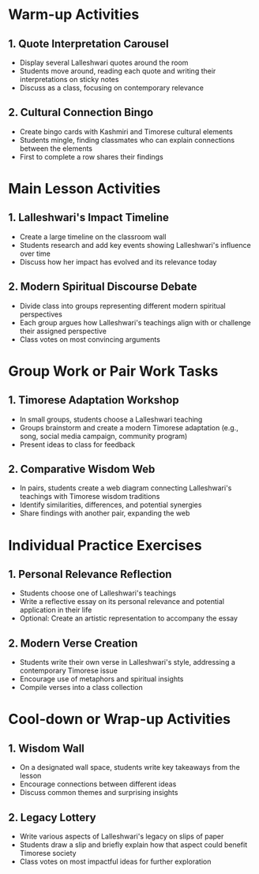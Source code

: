 # Warm-up Activities

## 1. Quote Interpretation Carousel

- Display several Lalleshwari quotes around the room
- Students move around, reading each quote and writing their interpretations on sticky notes
- Discuss as a class, focusing on contemporary relevance

## 2. Cultural Connection Bingo

- Create bingo cards with Kashmiri and Timorese cultural elements
- Students mingle, finding classmates who can explain connections between the elements
- First to complete a row shares their findings

# Main Lesson Activities

## 1. Lalleshwari's Impact Timeline

- Create a large timeline on the classroom wall
- Students research and add key events showing Lalleshwari's influence over time
- Discuss how her impact has evolved and its relevance today

## 2. Modern Spiritual Discourse Debate

- Divide class into groups representing different modern spiritual perspectives
- Each group argues how Lalleshwari's teachings align with or challenge their assigned perspective
- Class votes on most convincing arguments

# Group Work or Pair Work Tasks

## 1. Timorese Adaptation Workshop

- In small groups, students choose a Lalleshwari teaching
- Groups brainstorm and create a modern Timorese adaptation (e.g., song, social media campaign, community program)
- Present ideas to class for feedback

## 2. Comparative Wisdom Web

- In pairs, students create a web diagram connecting Lalleshwari's teachings with Timorese wisdom traditions
- Identify similarities, differences, and potential synergies
- Share findings with another pair, expanding the web

# Individual Practice Exercises

## 1. Personal Relevance Reflection

- Students choose one of Lalleshwari's teachings
- Write a reflective essay on its personal relevance and potential application in their life
- Optional: Create an artistic representation to accompany the essay

## 2. Modern Verse Creation

- Students write their own verse in Lalleshwari's style, addressing a contemporary Timorese issue
- Encourage use of metaphors and spiritual insights
- Compile verses into a class collection

# Cool-down or Wrap-up Activities

## 1. Wisdom Wall

- On a designated wall space, students write key takeaways from the lesson
- Encourage connections between different ideas
- Discuss common themes and surprising insights

## 2. Legacy Lottery

- Write various aspects of Lalleshwari's legacy on slips of paper
- Students draw a slip and briefly explain how that aspect could benefit Timorese society
- Class votes on most impactful ideas for further exploration